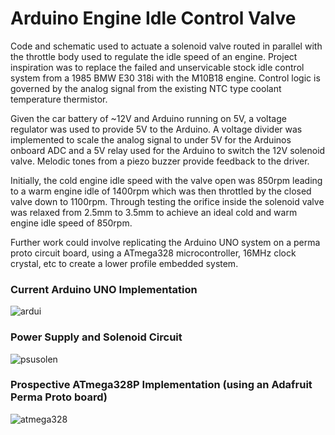 # Arduino Engine Idle Control Valve
Code and schematic used to actuate a solenoid valve routed in parallel with the throttle body used to regulate the idle speed of an engine. Project inspiration was to replace the failed and unservicable stock idle control system from a 1985 BMW E30 318i with the M10B18 engine. Control logic is governed by the analog signal from the existing NTC type coolant temperature thermistor. 

Given the car battery of ~12V and Arduino running on 5V, a voltage regulator was used to provide 5V to the Arduino. A voltage divider was implemented to scale the analog signal to under 5V for the Arduinos onboard ADC and a 5V relay used for the Arduino to switch the 12V solenoid valve. Melodic tones from a piezo buzzer provide feedback to the driver.

Initially, the cold engine idle speed with the valve open was 850rpm leading to a warm engine idle of 1400rpm which was then throttled by the closed valve down to 1100rpm. 
Through testing the orifice inside the solenoid valve was relaxed from 2.5mm to 3.5mm to achieve an ideal cold and warm engine idle speed of 850rpm.

Further work could involve replicating the Arduino UNO system on a perma proto circuit board, using a ATmega328 microcontroller, 16MHz clock crystal, etc to create a lower profile embedded system.

### Current Arduino UNO Implementation
![ardui](https://user-images.githubusercontent.com/65951397/139397416-2b1763c2-ce0d-44ad-a502-f11411873f03.jpg)

### Power Supply and Solenoid Circuit
![psusolen](https://user-images.githubusercontent.com/65951397/139397486-425b66dc-11bf-48cd-9fb8-7cdb25bcbacd.jpg)

### Prospective ATmega328P Implementation (using an Adafruit Perma Proto board)
![atmega328](https://user-images.githubusercontent.com/65951397/139399172-c2623541-a092-42e5-b7e1-81e9401dbbfd.jpg)

